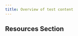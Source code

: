 ```yaml
---
title: Overview of test content
---
```




## Resources Section

<div class="full-screen-wrapper">

<method-card-list />

</div>

